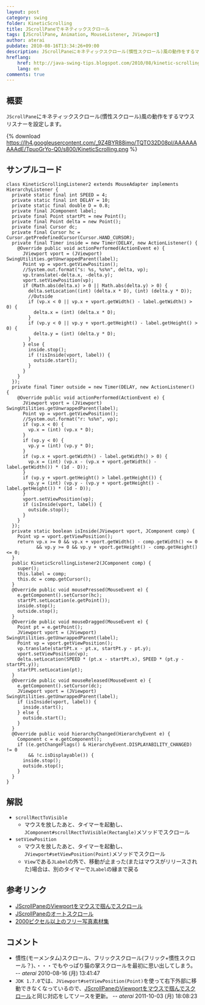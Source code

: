 ```yaml
---
layout: post
category: swing
folder: KineticScrolling
title: JScrollPaneでキネティックスクロール
tags: [JScrollPane, Animation, MouseListener, JViewport]
author: aterai
pubdate: 2010-08-16T13:34:26+09:00
description: JScrollPaneにキネティックスクロール(慣性スクロール)風の動作をするマウスリスナーを設定します。
hreflang:
    href: http://java-swing-tips.blogspot.com/2010/08/kinetic-scrolling-jscrollpane.html
    lang: en
comments: true
---
```

## 概要
`JScrollPane`にキネティックスクロール(慣性スクロール)風の動作をするマウスリスナーを設定します。

{% download https://lh4.googleusercontent.com/_9Z4BYR88imo/TQTO32D08pI/AAAAAAAAAdE/TpuoGrYo-Q0/s800/KineticScrolling.png %}

## サンプルコード
<pre class="prettyprint"><code>class KineticScrollingListener2 extends MouseAdapter implements HierarchyListener {
  private static final int SPEED = 4;
  private static final int DELAY = 10;
  private static final double D = 0.8;
  private final JComponent label;
  private final Point startPt = new Point();
  private final Point delta = new Point();
  private final Cursor dc;
  private final Cursor hc = Cursor.getPredefinedCursor(Cursor.HAND_CURSOR);
  private final Timer inside = new Timer(DELAY, new ActionListener() {
    @Override public void actionPerformed(ActionEvent e) {
      JViewport vport = (JViewport) SwingUtilities.getUnwrappedParent(label);
      Point vp = vport.getViewPosition();
      //System.out.format("s: %s, %s%n", delta, vp);
      vp.translate(-delta.x, -delta.y);
      vport.setViewPosition(vp);
      if (Math.abs(delta.x) &gt; 0 || Math.abs(delta.y) &gt; 0) {
        delta.setLocation((int) (delta.x * D), (int) (delta.y * D));
        //Outside
        if (vp.x &lt; 0 || vp.x + vport.getWidth() - label.getWidth() &gt; 0) {
          delta.x = (int) (delta.x * D);
        }
        if (vp.y &lt; 0 || vp.y + vport.getHeight() - label.getHeight() &gt; 0) {
          delta.y = (int) (delta.y * D);
        }
      } else {
        inside.stop();
        if (!isInside(vport, label)) {
          outside.start();
        }
      }
    }
  });
  private final Timer outside = new Timer(DELAY, new ActionListener() {
    @Override public void actionPerformed(ActionEvent e) {
      JViewport vport = (JViewport) SwingUtilities.getUnwrappedParent(label);
      Point vp = vport.getViewPosition();
      //System.out.format("r: %s%n", vp);
      if (vp.x &lt; 0) {
        vp.x = (int) (vp.x * D);
      }
      if (vp.y &lt; 0) {
        vp.y = (int) (vp.y * D);
      }
      if (vp.x + vport.getWidth() - label.getWidth() &gt; 0) {
        vp.x = (int) (vp.x - (vp.x + vport.getWidth() - label.getWidth()) * (1d - D));
      }
      if (vp.y + vport.getHeight() &gt; label.getHeight()) {
        vp.y = (int) (vp.y - (vp.y + vport.getHeight() - label.getHeight()) * (1d - D));
      }
      vport.setViewPosition(vp);
      if (isInside(vport, label)) {
        outside.stop();
      }
    }
  });
  private static boolean isInside(JViewport vport, JComponent comp) {
    Point vp = vport.getViewPosition();
    return vp.x &gt;= 0 &amp;&amp; vp.x + vport.getWidth() - comp.getWidth() &lt;= 0
           &amp;&amp; vp.y &gt;= 0 &amp;&amp; vp.y + vport.getHeight() - comp.getHeight() &lt;= 0;
  }
  public KineticScrollingListener2(JComponent comp) {
    super();
    this.label = comp;
    this.dc = comp.getCursor();
  }
  @Override public void mousePressed(MouseEvent e) {
    e.getComponent().setCursor(hc);
    startPt.setLocation(e.getPoint());
    inside.stop();
    outside.stop();
  }
  @Override public void mouseDragged(MouseEvent e) {
    Point pt = e.getPoint();
    JViewport vport = (JViewport) SwingUtilities.getUnwrappedParent(label);
    Point vp = vport.getViewPosition();
    vp.translate(startPt.x - pt.x, startPt.y - pt.y);
    vport.setViewPosition(vp);
    delta.setLocation(SPEED * (pt.x - startPt.x), SPEED * (pt.y - startPt.y));
    startPt.setLocation(pt);
  }
  @Override public void mouseReleased(MouseEvent e) {
    e.getComponent().setCursor(dc);
    JViewport vport = (JViewport) SwingUtilities.getUnwrappedParent(label);
    if (isInside(vport, label)) {
      inside.start();
    } else {
      outside.start();
    }
  }
  @Override public void hierarchyChanged(HierarchyEvent e) {
    Component c = e.getComponent();
    if ((e.getChangeFlags() &amp; HierarchyEvent.DISPLAYABILITY_CHANGED) != 0
        &amp;&amp; !c.isDisplayable()) {
      inside.stop();
      outside.stop();
    }
  }
}
</code></pre>

## 解説
- `scrollRectToVisible`
    - マウスを放したあと、タイマーを起動し、`JComponent#scrollRectToVisible(Rectangle)`メソッドでスクロール
- `setViewPosition`
    - マウスを放したあと、タイマーを起動し、`JViewport#setViewPosition(Point)`メソッドでスクロール
    - `View`である`JLabel`の外で、移動が止まった(またはマウスがリリースされた)場合は、別のタイマーで`JLabel`の縁まで戻る

<!-- dummy comment line for breaking list -->

## 参考リンク
- [JScrollPaneのViewportをマウスで掴んでスクロール](http://ateraimemo.com/Swing/HandScroll.html)
- [JScrollPaneのオートスクロール](http://ateraimemo.com/Swing/AutoScroll.html)
- [2000ピクセル以上のフリー写真素材集](http://sozai-free.com/)

<!-- dummy comment line for breaking list -->

## コメント
- 慣性(モーメンタム)スクロール、フリックスクロール(フリック+慣性スクロール？)、・・・でもやっぱり猫の掌スクロールを最初に思い出してしまう。 -- *aterai* 2010-08-16 (月) 13:41:47
- `JDK 1.7.0`では、`JViewport#setViewPosition(Point)`を使って右下外部に移動できなくなっているので、[JScrollPaneのViewportをマウスで掴んでスクロール](http://ateraimemo.com/Swing/HandScroll.html)と同じ対応をしてソースを更新。 -- *aterai* 2011-10-03 (月) 18:08:23

<!-- dummy comment line for breaking list -->
